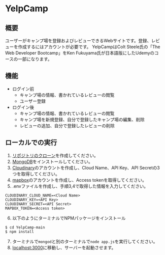 # YelpCamp

## 概要
ユーザーがキャンプ場を登録およびレビューできるWebサイトです。登録、レビューを作成するにはアカウントが必要です。
YelpCampはColt Steele氏の「The Web Developer Bootcamp」をKen Fukuyama氏が日本語版にしたUdemyのコースの一部になります。

## 機能
- ログイン前
  - キャンプ場の情報、書かれているレビューの閲覧
  - ユーザー登録
- ログイン後
  - キャンプ場の情報、書かれているレビューの閲覧
  - キャンプ場を新規登録、自分で登録したキャンプ場の編集、削除
  - レビューの追加、自分で登録したレビューの削除

## ローカルでの実行
1. [リポジトリのクローン](https://github.com/Atsuhiro5310/YelpCamp)を作成してください。
2. [MongoDB](https://www.mongodb.com/home)をインストールしてください。
3. [Cloudinary](https://cloudinary.com/)のアカウントを作成し、Cloud Name、API Key、API Secretの3つを取得してください。
4. [mapbox](https://www.mapbox.com/)のアカウントを作成し、Access tokenを取得してください。
5. .envファイルを作成し、手順3,4で取得した情報を入力してください。
```
CLOUDINARY_CLOUD_NAME=<Cloud Name>
CLOUDINARY_KEY=<API Key>
CLOUDINARY_SECRET=<API Secret>
MAPBOX_TOKEN=<Access token>
```
6. 以下のようにターミナルでNPMパッケージをインストール
```
$ cd YelpCamp-main
$ npm install
```
7. ターミナルで```mongod```と別のターミナルで```node app.js```を実行してください。
8. [localhost:3000](http://localhost:3000/)に移動し、サーバーを起動させます。
